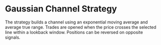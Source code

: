 # Gaussian Channel Strategy

The strategy builds a channel using an exponential moving average and average true range. Trades are opened when the price crosses the selected line within a lookback window. Positions can be reversed on opposite signals.
